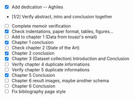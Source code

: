 - [x] Add dedication -- Aghiles
- [1/2] Verify abstract, intro and conclusion together
- [ ] Complete memoir verification
- [x] Check indentations, paper format, tables, figures...
- [ ] Add to chapter 1 (Data from touazi's email)
- [x] Chapter 1 conclusion
- [ ] Check chapter 2 (State of the Art)
- [x] Chapter 2 conclusion
- [x] Chapter 3 (Dataset collection) Introduction and Conclusion
- [ ] Verify chapter 4 duplicate informations
- [ ] Verify chapter 5 duplicate informations
- [x] Chapter 5 Conclusion
- [ ] Chapter 6 result images, maybe another schema
- [ ] Chapter 6 Conclusion
- [ ] Fix bibliography page style
